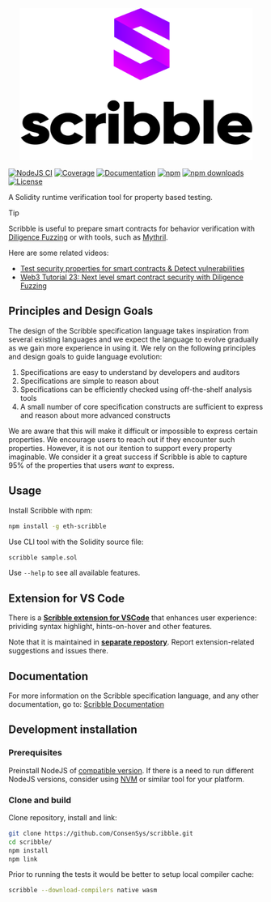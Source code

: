 <p align="center">
  <img width="460" height="300" src="static/logo.png">
</p>

[![NodeJS CI](https://github.com/ConsenSys/scribble/actions/workflows/node.js.yaml/badge.svg)](https://github.com/ConsenSys/scribble/actions/workflows/node.js.yaml)
[![Coverage](https://codecov.io/gh/ConsenSys/scribble/branch/develop/graph/badge.svg?token=yVZzF90k9k)](https://codecov.io/gh/ConsenSys/scribble)
[![Documentation](https://aleen42.github.io/badges/src/gitbook_2.svg)](https://docs.scribble.codes)
[![npm](https://img.shields.io/npm/v/eth-scribble)](https://www.npmjs.com/package/eth-scribble)
[![npm downloads](https://img.shields.io/npm/dm/eth-scribble.svg)](https://www.npmjs.com/package/eth-scribble)
[![License](https://img.shields.io/badge/License-Apache%202.0-blue.svg)](https://opensource.org/licenses/Apache-2.0)

A Solidity runtime verification tool for property based testing.

> [!TIP]
> Scribble is useful to prepare smart contracts for behavior verification with [Diligence Fuzzing](https://consensys.io/diligence/fuzzing/) or with tools, such as [Mythril](https://github.com/ConsenSys/mythril).
>
> Here are some related videos:
>
> -   [Test security properties for smart contracts & Detect vulnerabilities](https://www.youtube.com/watch?v=qn98UjcxXcQ)
> -   [Web3 Tutorial 23: Next level smart contract security with Diligence Fuzzing](https://www.youtube.com/watch?v=PmRLTXpvmMI)

## Principles and Design Goals

The design of the Scribble specification language takes inspiration from several existing
languages and we expect the language to evolve gradually as we gain more experience
in using it. We rely on the following principles and design goals to guide language
evolution:

1. Specifications are easy to understand by developers and auditors
2. Specifications are simple to reason about
3. Specifications can be efficiently checked using off-the-shelf analysis tools
4. A small number of core specification constructs are sufficient to express and reason about more advanced constructs

We are aware that this will make it difficult or impossible to express certain
properties. We encourage users to reach out if they encounter such properties. However, it
is not our itention to support every property imaginable. We consider it a great success if
Scribble is able to capture 95% of the properties that users _want_ to express.

## Usage

Install Scribble with npm:

```bash
npm install -g eth-scribble
```

Use CLI tool with the Solidity source file:

```bash
scribble sample.sol
```

Use `--help` to see all available features.

## Extension for VS Code

There is a [**Scribble extension for VSCode**](https://marketplace.visualstudio.com/items?itemName=diligence.vscode-scribble) that enhances user experience: prividing syntax highlight, hints-on-hover and other features.

Note that it is maintained in [**separate repostory**](https://github.com/ConsenSys/vscode-scribble). Report extension-related suggestions and issues there.

## Documentation

For more information on the Scribble specification language, and any other documentation, go to: [Scribble Documentation](https://docs.scribble.codes)

## Development installation

### Prerequisites

Preinstall NodeJS of [compatible version](/.nvmrc). If there is a need to run different NodeJS versions, consider using [NVM](https://github.com/nvm-sh/nvm) or similar tool for your platform.

### Clone and build

Clone repository, install and link:

```bash
git clone https://github.com/ConsenSys/scribble.git
cd scribble/
npm install
npm link
```

Prior to running the tests it would be better to setup local compiler cache:

```bash
scribble --download-compilers native wasm
```
